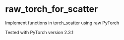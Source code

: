 # raw_torch_for_scatter
Implement functions in torch_scatter using raw PyTorch

Tested with PyTorch version 2.3.1